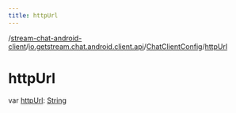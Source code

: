 ```yaml
---
title: httpUrl
---
```

/[stream-chat-android-client](../../index.md)/[io.getstream.chat.android.client.api](../index.md)/[ChatClientConfig](index.md)/[httpUrl](httpUrl.md)  
  
  
  
# httpUrl  
var [httpUrl](httpUrl.md): [String](https://kotlinlang.org/api/latest/jvm/stdlib/kotlin/-string/index.html)
